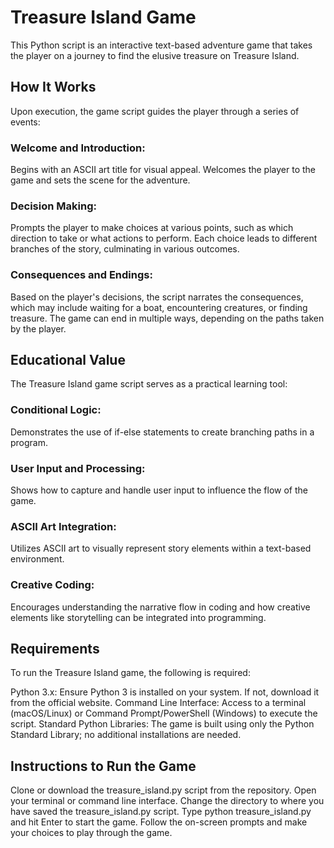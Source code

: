 # Treasure Island Game
This Python script is an interactive text-based adventure game that takes the player on a journey to find the elusive treasure on Treasure Island.

## How It Works
Upon execution, the game script guides the player through a series of events:

### Welcome and Introduction:

Begins with an ASCII art title for visual appeal.
Welcomes the player to the game and sets the scene for the adventure.

### Decision Making:

Prompts the player to make choices at various points, such as which direction to take or what actions to perform.
Each choice leads to different branches of the story, culminating in various outcomes.

### Consequences and Endings:

Based on the player's decisions, the script narrates the consequences, which may include waiting for a boat, encountering creatures, or finding treasure.
The game can end in multiple ways, depending on the paths taken by the player.

## Educational Value
The Treasure Island game script serves as a practical learning tool:

### Conditional Logic:

Demonstrates the use of if-else statements to create branching paths in a program.

### User Input and Processing:

Shows how to capture and handle user input to influence the flow of the game.

### ASCII Art Integration:

Utilizes ASCII art to visually represent story elements within a text-based environment.

### Creative Coding:

Encourages understanding the narrative flow in coding and how creative elements like storytelling can be integrated into programming.

## Requirements
To run the Treasure Island game, the following is required:

Python 3.x: Ensure Python 3 is installed on your system. If not, download it from the official website.
Command Line Interface: Access to a terminal (macOS/Linux) or Command Prompt/PowerShell (Windows) to execute the script.
Standard Python Libraries: The game is built using only the Python Standard Library; no additional installations are needed.

## Instructions to Run the Game
Clone or download the treasure_island.py script from the repository.
Open your terminal or command line interface.
Change the directory to where you have saved the treasure_island.py script.
Type python treasure_island.py and hit Enter to start the game.
Follow the on-screen prompts and make your choices to play through the game.